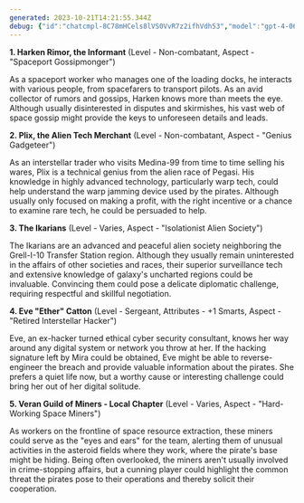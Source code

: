 ```yaml
---
generated: 2023-10-21T14:21:55.344Z
debug: {"id":"chatcmpl-8C78mHCels8lVS0VvR7z2ifhVdh53","model":"gpt-4-0613","usage":{"prompt_tokens":2669,"completion_tokens":539,"total_tokens":3208},"finish":"stop"}
---
```

**1. Harken Rimor, the Informant** (Level - Non-combatant, Aspect - "Spaceport Gossipmonger")

As a spaceport worker who manages one of the loading docks, he interacts with various people, from spacefarers to transport pilots. As an avid collector of rumors and gossips, Harken knows more than meets the eye. Although usually disinterested in disputes and skirmishes, his vast web of space gossip might provide the keys to unforeseen details and leads.    

**2. Plix, the Alien Tech Merchant** (Level - Non-combatant, Aspect - "Genius Gadgeteer")

As an interstellar trader who visits Medina-99 from time to time selling his wares, Plix is a technical genius from the alien race of Pegasi. His knowledge in highly advanced technology, particularly warp tech, could help understand the warp jamming device used by the pirates. Although usually only focused on making a profit, with the right incentive or a chance to examine rare tech, he could be persuaded to help.

**3. The Ikarians** (Level - Varies, Aspect - "Isolationist Alien Society")

The Ikarians are an advanced and peaceful alien society neighboring the Grell-I-10 Transfer Station region. Although they usually remain uninterested in the affairs of other societies and races, their superior surveillance tech and extensive knowledge of galaxy's uncharted regions could be invaluable. Convincing them could pose a delicate diplomatic challenge, requiring respectful and skillful negotiation.

**4. Eve "Ether" Catton** (Level - Sergeant, Attributes - +1 Smarts, Aspect - "Retired Interstellar Hacker")

Eve, an ex-hacker turned ethical cyber security consultant, knows her way around any digital system or network you throw at her. If the hacking signature left by Mira could be obtained, Eve might be able to reverse-engineer the breach and provide valuable information about the pirates. She prefers a quiet life now, but a worthy cause or interesting challenge could bring her out of her digital solitude. 

**5. Veran Guild of Miners - Local Chapter** (Level - Varies, Aspect - "Hard-Working Space Miners")

As workers on the frontline of space resource extraction, these miners could serve as the "eyes and ears" for the team, alerting them of unusual activities in the asteroid fields where they work, where the pirate's base might be hiding. Being often overlooked, the miners aren't usually involved in crime-stopping affairs, but a cunning player could highlight the common threat the pirates pose to their operations and thereby solicit their cooperation.